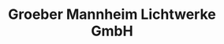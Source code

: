 ---
title: "Groeber Mannheim Lichtwerke GmbH"
url: /linz/groeber-mannheim-lichtwerke-gmbh/
shop: Lampen
---